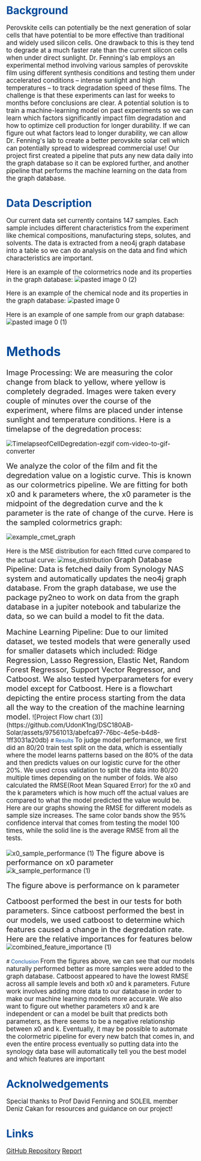 # <span style="color: #004a99;">Background</span>
<span style="font-size: larger;">Perovskite cells can potentially be the next generation of solar cells that have potential to be more effective than traditional and widely used silicon cells.  One drawback to this is they tend to degrade at a much faster rate than the current silicon cells when under direct sunlight. 
  Dr. Fenning's lab employs an experimental method involving various samples of perovskite
film using different synthesis conditions and testing them under accelerated conditions –
intense sunlight and high temperatures – to track degradation speed of these films. The
challenge is that these experiments can last for weeks to months before conclusions are
clear. A potential solution is to train a machine-learning model on past
experiments so we can learn which factors significantly impact film degradation and how
to optimize cell production for longer durability. If we can figure out what factors lead to longer durability, we can allow Dr. Fenning's lab to create a better perovskite solar cell which can potentially spread to widespread commercial use! Our project first created a pipeline that puts any new data daily into the graph database so it can be explored further, and another pipeline that performs the machine learning on the data from the graph database. </span>
 

# <span style="color: #004a99;">Data Description</span>
<span style="font-size: larger;">
  Our current data set currently contains 147 samples. Each sample includes different characteristics from the experiment like chemical compositions, manufacturing steps, solutes, and solvents. The data is extracted from a neo4j graph database into a table so we can do analysis on the data and find which characteristics are important. 
  

Here is an example of the colormetrics node and its properties in the graph database:
![pasted image 0 (2)](https://github.com/UdonK1ng/DSC180AB-Solar/assets/97561013/9fa5549f-6419-4dc9-9582-35b792f3efb9)

Here is an example of the chemical node and its properties in the graph database:
![pasted image 0](https://github.com/UdonK1ng/DSC180AB-Solar/assets/97561013/f417559e-e01c-4b51-a13a-c5b6d03495dc)

Here is an example of one sample from our graph database:
![pasted image 0 (1)](https://github.com/UdonK1ng/DSC180AB-Solar/assets/97561013/073ef04a-34ed-4137-be0b-0addd3355dbe)
</span>
# <span style="color: #004a99;">Methods</span>
<span style="font-size: larger;">Image Processing:
  We are measuring the color change from black to yellow, where yellow is completely degraded. Images were taken every couple of minutes over the course of the experiment, where films are placed under intense sunlight and temperature conditions. Here is a timelapse of the degredation process:</span>

![TimelapseofCellDegredation-ezgif com-video-to-gif-converter](https://github.com/UdonK1ng/DSC180AB-Solar/assets/97561013/15047423-51cc-44fa-8b07-94b8548a2eba)



<span style="font-size: larger;">We analyze the color of the film and fit the degredation value on a logistic curve. This is known as our colormetrics pipeline. We are fitting for both x0 and k parameters where, the x0 parameter is the midpoint of the degredation curve and the k parameter is the rate of change of the curve.  Here is the sampled colormetrics graph:</span>

![example_cmet_graph](https://github.com/UdonK1ng/DSC180AB-Solar/assets/97561013/4ec45804-10f7-4d5d-a0dd-8fe53979a4ca)

Here is the MSE distribution for each fitted curve compared to the actual curve:
![mse_distribution](https://github.com/UdonK1ng/DSC180AB-Solar/assets/97561013/95394fef-d858-45ef-afdf-49c76b0e976b)
<span style="font-size: larger;">
Graph Database Pipeline:
  Data is fetched daily from Synology NAS system and automatically updates the neo4j graph database. From the graph database, we use the package py2neo to work on data from the graph database in a jupiter notebook and tabularize the data, so we can build a model to fit the data.</span>  

<span style="font-size: larger;">
Machine Learning Pipeline: 
  Due to our limited dataset, we tested models that were generally used for smaller datasets which included: Ridge Regression, Lasso Regression, Elastic Net, Random Forest Regressor, Support Vector Regressor, and Catboost.  We also tested hyperparameters for every model except for Catboost.
  Here is a flowchart depicting the entire process starting from the data all the way to the creation of the machine learning model.</span> 
![Project Flow chart (3)](https://github.com/UdonK1ng/DSC180AB-Solar/assets/97561013/abefca97-76bc-4e5e-b4d8-1ff3031a20db)
</span>
# <span style="color: #004a99;">Results</span>
<span style="font-size: larger;">
  To judge model performance, we first did an 80/20 train test split on the data, which is essentially where the model learns patterns based on the 80% of the data and then predicts values on our logistic curve for the other 20%.  We used cross validation to split the data into 80/20 multiple times depending on the number of folds.  We also calculated the RMSE(Root Mean Squared Error) for the x0 and the k parameters which is how much off the actual values are compared to what the model predicted the value would be. Here are our graphs showing the RMSE for different models as sample size increases.  The same color bands show the 95% confidence interval that comes from testing the model 100 times, while the solid line is the average RMSE from all the tests. 
  
![x0_sample_performance (1)](https://github.com/UdonK1ng/DSC180AB-Solar/assets/97561013/a26fb123-43b5-4115-83e6-1e0dee7d18d7)
<span style="font-size: larger;">The figure above is performance on x0 parameter</span>
![k_sample_performance (1)](https://github.com/UdonK1ng/DSC180AB-Solar/assets/97561013/471d2b07-2968-4a84-8aa6-6c3d686717f7)

<span style="font-size: larger;">The figure above is performance on k parameter</span>

<span style="font-size: larger;">Catboost performed the best in our tests for both parameters. Since catboost performed the best in our models, we used catboost to determine which features caused a change in the degredation rate. Here are the relative importances for features below</span>
![combined_feature_importance (1)](https://github.com/UdonK1ng/DSC180AB-Solar/assets/97561013/71a6fed9-e096-4118-8294-cd2321228c10)

</span>
# <span style="color: #004a99;">Conclusion</span>
<span style="font-size: larger;">From the figures above, we can see that our models naturally performed better as more samples were added to the graph database. Catboost appeared to have the lowest RMSE across all sample levels and both x0 and k parameters. 
  Future work involves adding more data to our database in order to make our machine learning models more accurate. We also want to figure out whether parameters x0 and k are independent or can a model be built that predicts both parameters, as there seems to be a negative relationship between x0 and k. Eventually, it may be possible to automate the colormetric pipeline for every new batch that comes in, and even the entire process eventually so putting data into the synology data base will automatically tell you the best model and which features are important</span>

  
# <span style="color: #004a99;">Acknolwedgements</span>
<span style="font-size: larger;">Special thanks to Prof David Fenning and SOLEIL member Deniz Cakan for resources and guidance on our project!</span>

# <span style="color: #004a99;">Links</span>
<span style="font-size: larger;">[GitHub Repository](https://github.com/ajohari114/dsc180-solar2.git)</span>
<span style="font-size: larger;">[Report](https://github.com/omicron3808/artifact-directory/blob/main/report.pdf)</span>
